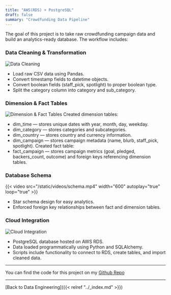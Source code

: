 ```yaml
---
title: "AWS(RDS) + PostgreSQL"
draft: false
summary: "Crowdfunding Data Pipeline"
---
```

The goal of this project is to take raw crowdfunding campaign data and build an analytics-ready database. The workflow includes:

### Data Cleaning & Transformation
![Data Cleaning](/static/images/data-clean.png)
- Load raw CSV data using Pandas.
- Convert timestamp fields to datetime objects.
- Convert boolean fields (staff_pick, spotlight) to proper boolean type.
- Split the category column into category and sub_category.

### Dimension & Fact Tables
![Dimension & Fact Tables](/static/images/dim-tables.png)
Created dimension tables:
- dim_time — stores unique dates with year, month, day, weekday.
- dim_category — stores categories and subcategories.
- dim_country — stores country and currency information.
- dim_campaign — stores campaign metadata (name, blurb, staff_pick, spotlight).
Created fact table:
- fact_campaign — stores campaign metrics (goal, pledged, backers_count, outcome) and foreign keys referencing dimension tables.

### Database Schema
{{< video src="/static/videos/schema.mp4" width="600" autoplay="true" loop="true" >}}
- Star schema design for easy analytics.
- Enforced foreign key relationships between fact and dimension tables.

### Cloud Integration
![Cloud Integration](/static/images/cloud-deploy.png)
- PostgreSQL database hosted on AWS RDS.
- Data loaded programmatically using Python and SQLAlchemy.
- Scripts include functionality to connect to RDS, create tables, and import cleaned data.

---
You can find the code for this project on my
[Github Repo](https://github.com/Chan-McLaren/crowdfunding_data_engineering_ISI)

---
[Back to Data Engineering]({{< relref "../_index.md" >}})